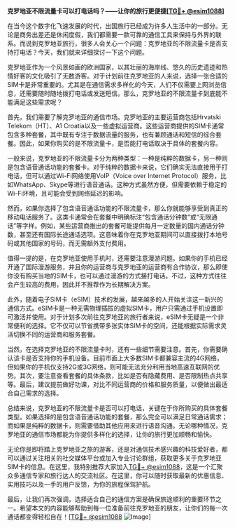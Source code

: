 **克罗地亚不限流量卡可以打电话吗？——让你的旅行更便捷[[TG💪+ @esim1088](https://t.me/s/esim1088)]**

在当今这个数字化飞速发展的时代，出国旅行已经成为许多人生活中的一部分。无论是商务出差还是休闲度假，我们都需要一款可靠的通信工具来保持与外界的联系。而说到克罗地亚旅行，很多人会关心一个问题：克罗地亚的不限流量卡是否支持打电话？今天，我们就来详细探讨一下这个问题。

克罗地亚作为一个风景如画的欧洲国家，以其壮丽的海岸线、悠久的历史遗迹和热情好客的文化吸引了无数游客。对于计划前往克罗地亚的人来说，选择一张合适的SIM卡是非常重要的。尤其是在通信需求多样化的今天，人们不仅需要上网浏览信息，还需要随时随地拨打电话或发送短信。那么，克罗地亚的不限流量卡到底能不能满足这些需求呢？

首先，我们需要了解克罗地亚的通信市场。克罗地亚的主要运营商包括Hrvatski Telekom（HT）、A1 Croatia以及一些虚拟运营商。这些运营商提供的SIM卡通常包含多种套餐，其中既有专注于数据流量的服务，也有兼顾通话和短信的综合套餐。因此，如果你购买的是不限流量卡，是否能打电话取决于具体的套餐内容。

一般来说，克罗地亚的不限流量卡分为两种类型：一种是纯粹的数据卡，另一种则是包含语音通话功能的套餐卡。对于纯粹的数据卡来说，它们确实无法直接用于打电话，但可以通过Wi-Fi网络使用VoIP（Voice over Internet Protocol）服务，比如WhatsApp、Skype等进行语音通话。这种方式虽然方便，但需要依赖于稳定的Wi-Fi环境，且可能会受到网络延迟的影响。

然而，如果你选择了包含语音通话功能的不限流量卡，那么你就能够享受到真正的移动电话服务了。这类卡通常会在套餐中明确标注“包含通话分钟数”或“无限通话”等字样。例如，某些运营商推出的套餐可能提供每月一定数量的国内通话分钟数，甚至还有国际长途通话选项。这意味着你在克罗地亚期间可以直接拨打本地号码或其他国家的号码，而无需额外支付费用。

值得一提的是，在克罗地亚使用手机时，还需要注意漫游问题。如果你的手机已经开通了国际漫游服务，并且你的运营商与克罗地亚的运营商有合作协议，那么即使你没有购买当地的SIM卡，也可以通过漫游的方式接打电话。不过，这种方式往往会产生较高的费用，因此并不推荐作为长期解决方案。

此外，随着电子SIM卡（eSIM）技术的发展，越来越多的人开始关注这一新兴的通信方式。eSIM卡是一种无需物理插拔的虚拟SIM卡，用户只需通过手机设置即可激活并使用。对于计划多次前往克罗地亚的旅行者来说，eSIM卡无疑是一个非常便利的选择。它不仅可以节省携带多张实体SIM卡的空间，还能根据实际需求灵活切换不同的运营商和服务套餐。

当然，在选择克罗地亚的不限流量卡时，还有一些细节需要注意。首先，你需要确认该卡是否支持你的手机设备。目前市面上大多数SIM卡都兼容主流的4G网络，但如果你的手机仅支持2G或3G网络，则可能无法充分利用当地高速互联网的优势。其次，要注意查看套餐的具体条款，比如是否有隐藏费用、是否限制热点共享等。最后，建议提前做好功课，对比不同运营商的价格和服务质量，以便做出最适合自己需求的选择。

总结来说，克罗地亚的不限流量卡是否可以打电话，关键在于你所购买的具体套餐类型。如果选择的是包含语音通话功能的套餐，那么完全可以满足日常通话需求；而如果是纯粹的数据卡，则需要借助其他应用来进行语音沟通。无论哪种情况，克罗地亚的通信市场都能为你提供多样化的选择，让你的旅行更加顺畅和愉快。

无论你是即将踏上克罗地亚之旅的游客，还是对通信技术感兴趣的科技爱好者，都可以通过关注相关的社交媒体平台或加入专业讨论群组，获取更多关于克罗地亚SIM卡的信息。在这里，我特别推荐大家加入[TG💪+ @esim1088](https://t.me/s/esim1088)，这是一个汇聚众多通信专家和旅行达人的交流社区。在这里，你可以随时获取最新的优惠信息、实用技巧以及一手的用户反馈，为你的旅程保驾护航。

最后，让我们再次强调，选择适合自己的通信方案是确保旅途顺利的重要环节之一。希望本文的内容能够帮助到每一位准备前往克罗地亚的朋友，让你们的每一次通话都变得轻松自在！[[TG💪+ @esim1088](https://t.me/s/esim1088) ![Image](https://i.postimg.cc/4NQfJmqS/Snipaste-2025-05-13-00-14-12.png)]
